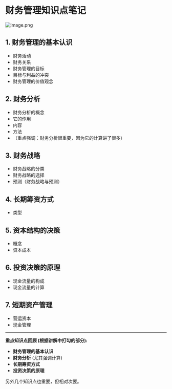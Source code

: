 # 财务管理知识点笔记
![image.png](https://raw.githubusercontent.com/SAMLAY-c/obsidian-photos/university/img/20250503083511743.png)


## **1. 财务管理的基本认识**
* 财务活动
* 财务关系
* 财务管理的目标
* 目标与利益的冲突
* 财务管理的价值观念

## 2. 财务分析
* 财务分析的概念
* 它的作用
* 内容
* 方法
* （重点强调：财务分析很重要，因为它的计算讲了很多）

## 3. 财务战略
* 财务战略的分类
* 财务战略的选择
* 预测（财务战略与预测）

## **4. 长期筹资方式**
* 类型

## 5. 资本结构的决策
* 概念
* 资本成本

## **6. 投资决策的原理**
* 现金流量的构成
* 现金流量的计算

## 7. 短期资产管理
* 营运资本
* 现金管理

---

**重点知识点回顾 (根据讲解中打勾的部分):**

* **财务管理的基本认识**
* **财务分析** (尤其强调计算)
* **长期筹资方式**
* **投资决策的原理**

另外几个知识点也重要，但相对次要。
